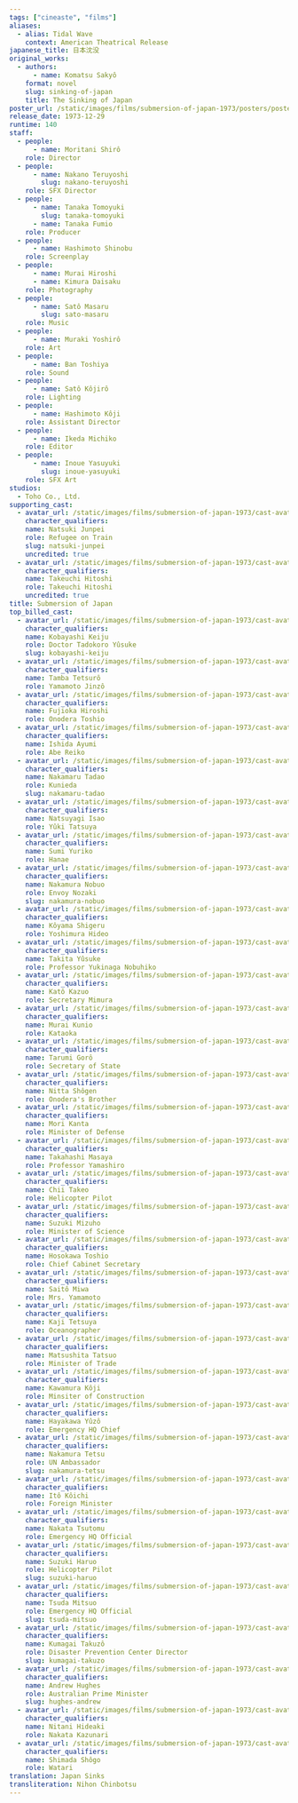 ```yaml
---
tags: ["cineaste", "films"]
aliases:
  - alias: Tidal Wave
    context: American Theatrical Release
japanese_title: 日本沈没
original_works:
  - authors:
      - name: Komatsu Sakyô
    format: novel
    slug: sinking-of-japan
    title: The Sinking of Japan
poster_url: /static/images/films/submersion-of-japan-1973/posters/poster.webp
release_date: 1973-12-29
runtime: 140
staff:
  - people:
      - name: Moritani Shirô
    role: Director
  - people:
      - name: Nakano Teruyoshi
        slug: nakano-teruyoshi
    role: SFX Director
  - people:
      - name: Tanaka Tomoyuki
        slug: tanaka-tomoyuki
      - name: Tanaka Fumio
    role: Producer
  - people:
      - name: Hashimoto Shinobu
    role: Screenplay
  - people:
      - name: Murai Hiroshi
      - name: Kimura Daisaku
    role: Photography
  - people:
      - name: Satô Masaru
        slug: sato-masaru
    role: Music
  - people:
      - name: Muraki Yoshirô
    role: Art
  - people:
      - name: Ban Toshiya
    role: Sound
  - people:
      - name: Satô Kôjirô
    role: Lighting
  - people:
      - name: Hashimoto Kôji
    role: Assistant Director
  - people:
      - name: Ikeda Michiko
    role: Editor
  - people:
      - name: Inoue Yasuyuki
        slug: inoue-yasuyuki
    role: SFX Art
studios:
  - Toho Co., Ltd.
supporting_cast:
  - avatar_url: /static/images/films/submersion-of-japan-1973/cast-avatars/junpei-natsuki-0.webp
    character_qualifiers:
    name: Natsuki Junpei
    role: Refugee on Train
    slug: natsuki-junpei
    uncredited: true
  - avatar_url: /static/images/films/submersion-of-japan-1973/cast-avatars/hitoshi-takeuchi-0.webp
    character_qualifiers:
    name: Takeuchi Hitoshi
    role: Takeuchi Hitoshi
    uncredited: true
title: Submersion of Japan
top_billed_cast:
  - avatar_url: /static/images/films/submersion-of-japan-1973/cast-avatars/keiju-kobayashi-0.webp
    character_qualifiers:
    name: Kobayashi Keiju
    role: Doctor Tadokoro Yûsuke
    slug: kobayashi-keiju
  - avatar_url: /static/images/films/submersion-of-japan-1973/cast-avatars/tetsuro-tamba-0.webp
    character_qualifiers:
    name: Tamba Tetsurô
    role: Yamamoto Jinzô
  - avatar_url: /static/images/films/submersion-of-japan-1973/cast-avatars/hiroshi-fujioka-0.webp
    character_qualifiers:
    name: Fujioka Hiroshi
    role: Onodera Toshio
  - avatar_url: /static/images/films/submersion-of-japan-1973/cast-avatars/ayumi-ishida-0.webp
    character_qualifiers:
    name: Ishida Ayumi
    role: Abe Reiko
  - avatar_url: /static/images/films/submersion-of-japan-1973/cast-avatars/tadao-nakamaru-0.webp
    character_qualifiers:
    name: Nakamaru Tadao
    role: Kunieda
    slug: nakamaru-tadao
  - avatar_url: /static/images/films/submersion-of-japan-1973/cast-avatars/isao-natsuyagi-0.webp
    character_qualifiers:
    name: Natsuyagi Isao
    role: Yûki Tatsuya
  - avatar_url: /static/images/films/submersion-of-japan-1973/cast-avatars/yuriko-sumi-0.webp
    character_qualifiers:
    name: Sumi Yuriko
    role: Hanae
  - avatar_url: /static/images/films/submersion-of-japan-1973/cast-avatars/nobuo-nakamura-0.webp
    character_qualifiers:
    name: Nakamura Nobuo
    role: Envoy Nozaki
    slug: nakamura-nobuo
  - avatar_url: /static/images/films/submersion-of-japan-1973/cast-avatars/shigeru-koyama-0.webp
    character_qualifiers:
    name: Kôyama Shigeru
    role: Yoshimura Hideo
  - avatar_url: /static/images/films/submersion-of-japan-1973/cast-avatars/yusuke-takita-0.webp
    character_qualifiers:
    name: Takita Yûsuke
    role: Professor Yukinaga Nobuhiko
  - avatar_url: /static/images/films/submersion-of-japan-1973/cast-avatars/kazuo-kato-0.webp
    character_qualifiers:
    name: Katô Kazuo
    role: Secretary Mimura
  - avatar_url: /static/images/films/submersion-of-japan-1973/cast-avatars/kunio-murai-0.webp
    character_qualifiers:
    name: Murai Kunio
    role: Kataoka
  - avatar_url: /static/images/films/submersion-of-japan-1973/cast-avatars/goro-tarumi-0.webp
    character_qualifiers:
    name: Tarumi Gorô
    role: Secretary of State
  - avatar_url: /static/images/films/submersion-of-japan-1973/cast-avatars/shogen-nitta-0.webp
    character_qualifiers:
    name: Nitta Shôgen
    role: Onodera's Brother
  - avatar_url: /static/images/films/submersion-of-japan-1973/cast-avatars/kanta-mori-0.webp
    character_qualifiers:
    name: Mori Kanta
    role: Minister of Defense
  - avatar_url: /static/images/films/submersion-of-japan-1973/cast-avatars/masaya-takahashi-0.webp
    character_qualifiers:
    name: Takahashi Masaya
    role: Professor Yamashiro
  - avatar_url: /static/images/films/submersion-of-japan-1973/cast-avatars/takeo-chii-0.webp
    character_qualifiers:
    name: Chii Takeo
    role: Helicopter Pilot
  - avatar_url: /static/images/films/submersion-of-japan-1973/cast-avatars/mizuho-suzuki-0.webp
    character_qualifiers:
    name: Suzuki Mizuho
    role: Minister of Science
  - avatar_url: /static/images/films/submersion-of-japan-1973/cast-avatars/toshio-hosokawa-0.webp
    character_qualifiers:
    name: Hosokawa Toshio
    role: Chief Cabinet Secretary
  - avatar_url: /static/images/films/submersion-of-japan-1973/cast-avatars/miwa-saito-0.webp
    character_qualifiers:
    name: Saitô Miwa
    role: Mrs. Yamamoto
  - avatar_url: /static/images/films/submersion-of-japan-1973/cast-avatars/tetsuya-kaji-0.webp
    character_qualifiers:
    name: Kaji Tetsuya
    role: Oceanographer
  - avatar_url: /static/images/films/submersion-of-japan-1973/cast-avatars/tatsuo-matsushita-0.webp
    character_qualifiers:
    name: Matsushita Tatsuo
    role: Minister of Trade
  - avatar_url: /static/images/films/submersion-of-japan-1973/cast-avatars/koji-kawamura-0.webp
    character_qualifiers:
    name: Kawamura Kôji
    role: Minsiter of Construction
  - avatar_url: /static/images/films/submersion-of-japan-1973/cast-avatars/yuzo-hayakawa-0.webp
    character_qualifiers:
    name: Hayakawa Yûzô
    role: Emergency HQ Chief
  - avatar_url: /static/images/films/submersion-of-japan-1973/cast-avatars/tetsu-nakamura-0.webp
    character_qualifiers:
    name: Nakamura Tetsu
    role: UN Ambassador
    slug: nakamura-tetsu
  - avatar_url: /static/images/films/submersion-of-japan-1973/cast-avatars/koichi-ito-0.webp
    character_qualifiers:
    name: Itô Kôichi
    role: Foreign Minister
  - avatar_url: /static/images/films/submersion-of-japan-1973/cast-avatars/tsutomu-nakata-0.webp
    character_qualifiers:
    name: Nakata Tsutomu
    role: Emergency HQ Official
  - avatar_url: /static/images/films/submersion-of-japan-1973/cast-avatars/haruo-suzuki-0.webp
    character_qualifiers:
    name: Suzuki Haruo
    role: Helicopter Pilot
    slug: suzuki-haruo
  - avatar_url: /static/images/films/submersion-of-japan-1973/cast-avatars/mitsuo-tsuda-0.webp
    character_qualifiers:
    name: Tsuda Mitsuo
    role: Emergency HQ Official
    slug: tsuda-mitsuo
  - avatar_url: /static/images/films/submersion-of-japan-1973/cast-avatars/takuzo-kumagai-0.webp
    character_qualifiers:
    name: Kumagai Takuzô
    role: Disaster Prevention Center Director
    slug: kumagai-takuzo
  - avatar_url: /static/images/films/submersion-of-japan-1973/cast-avatars/andrew-hughes-0.webp
    character_qualifiers:
    name: Andrew Hughes
    role: Australian Prime Minister
    slug: hughes-andrew
  - avatar_url: /static/images/films/submersion-of-japan-1973/cast-avatars/hideaki-nitani-0.webp
    character_qualifiers:
    name: Nitani Hideaki
    role: Nakata Kazunari
  - avatar_url: /static/images/films/submersion-of-japan-1973/cast-avatars/shogo-shimada-0.webp
    character_qualifiers:
    name: Shimada Shôgo
    role: Watari
translation: Japan Sinks
transliteration: Nihon Chinbotsu
---
```

